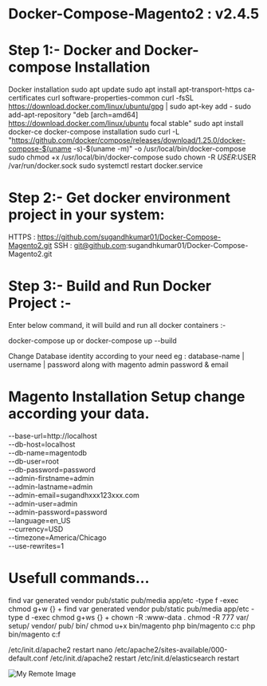 # Docker-Compose-Magento2 : v2.4.5
# Step 1:- Docker and Docker-compose Installation
Docker installation
sudo apt update
sudo apt install apt-transport-https ca-certificates curl software-properties-common
curl -fsSL https://download.docker.com/linux/ubuntu/gpg | sudo apt-key add -
sudo add-apt-repository "deb [arch=amd64] https://download.docker.com/linux/ubuntu focal stable"
sudo apt install docker-ce
docker-compose installation
sudo curl -L "https://github.com/docker/compose/releases/download/1.25.0/docker-compose-$(uname -s)-$(uname -m)" -o /usr/local/bin/docker-compose
sudo chmod +x /usr/local/bin/docker-compose
sudo chown -R $USER:$USER /var/run/docker.sock
sudo systemctl restart docker.service


# Step 2:- Get docker environment project in your system:

HTTPS : https://github.com/sugandhkumar01/Docker-Compose-Magento2.git
SSH : git@github.com:sugandhkumar01/Docker-Compose-Magento2.git

# Step 3:- Build and Run Docker Project :-
Enter below command, it will build and run all docker containers :-

docker-compose up
 or 
docker-compose up --build

Change Database identity according to your need eg : database-name | username | password along with magento admin password & email

# Magento Installation Setup change according your data.

--base-url=http://localhost \
--db-host=localhost \
--db-name=magentodb \
--db-user=root \
--db-password=password \
--admin-firstname=admin \
--admin-lastname=admin \
--admin-email=sugandhxxx123xxx.com \
--admin-user=admin \
--admin-password=password \
--language=en_US \
--currency=USD \
--timezone=America/Chicago \
--use-rewrites=1

# Usefull commands...
find var generated vendor pub/static pub/media app/etc -type f -exec chmod g+w {} +
find var generated vendor pub/static pub/media app/etc -type d -exec chmod g+ws {} +
chown -R :www-data .
chmod -R 777 var/ setup/ vendor/ pub/ bin/
chmod u+x bin/magento
php bin/magento c:c
php bin/magento c:f

/etc/init.d/apache2 restart
nano /etc/apache2/sites-available/000-default.conf 
/etc/init.d/apache2 restart
/etc/init.d/elasticsearch restart

![My Remote Image](https://user-images.githubusercontent.com/64632983/188258742-e8b9ea21-4cee-46b8-9ad3-1f993e08d2e7.png)
